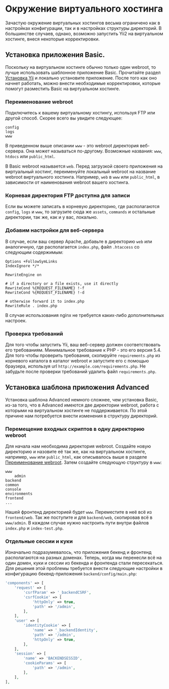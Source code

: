 Окружение виртуального хостинга
==========================

Зачастую окружение виртуальных хостингов весьма ограничено как в настройках конфигурации, так и в настройках структуры директорий. В большинстве случаев, однако, возможно запустить Yii2 на виртуальном хостинге, внеся некоторые корректировки.

Установка приложения Basic.
---------------------------

Поскольку на виртуальном хостинге обычно только один webroot, то лучше использовать шаблонное приложение Basic. Прочитайте раздел [Установка Yii](start-installation.md) и локально установите приложение. После того как оно начнет работать, можно внести необходимые корректировки, которые помогут разместить Basic на виртуальном хостинге.

### Переименование webroot <span id="renaming-webroot"></span>

Подключитесь к вашему виртуальному хостингу, используя FTP или другой способ. Скорее всего вы увидите следующее: 
 
```
config
logs
www
```

В приведенном выше описании `www` - это webroot директория веб-сервера. Она может называться по-другому. Возможные названия: `www`, `htdocs` или `public_html`.

В Basic webroot называется `web`. Перед загрузкой своего приложения на виртуальный хостинг, переименуйте локальный webroot на название webroot виртуального хостинга. Например, `web` в `www` или `public_html`, в зависимости от наименования webroot вашего хостинга.

### Корневая директория FTP доступна для записи

Если вы можете записать в корневую директорию, где располагаются `config`, `logs` и `www`, то загрузите сюда же `assets`, `commands` и остальные директории, так же, как и у вас, локально.

### Добавим настройки для веб-сервера <span id="add-extras-for-webserver"></span>

В случае, если ваш сервер Apache, добавьте в директорию `web` или аналогичную, где располагается `index.php`, файл `.htaccess` со следующим содержимым:

```
Options +FollowSymLinks
IndexIgnore */*

RewriteEngine on

# if a directory or a file exists, use it directly
RewriteCond %{REQUEST_FILENAME} !-f
RewriteCond %{REQUEST_FILENAME} !-d

# otherwise forward it to index.php
RewriteRule . index.php
```

В случае использования nginx не требуется каких-либо дополнительных настроек.

### Проверка требований

Для того чтобы запустить Yii, ваш веб-сервер должен соответствовать его требованиям. Минимальное требование к PHP - это его версия 5.4. Для того чтобы проверить требования, скопируйте `requirements.php` из корневого каталога в каталог webroot и запустите его с помощью браузера, используя url `http://example.com/requirements.php`. Не забудьте после проверки требований удалить файл `requirements.php`.

Установка шаблона приложения Advanced
---------------------------------

Установка шаблона Advanced немного сложнее, чем установка Basic, из-за того, что в Advanced имеются две директории webroot, работа с которыми на виртуальном хостинге не поддерживается. По этой причине нам потребуется внести изменения в структуру директорий.

### Перемещение входных скриптов в одну директорию webroot

Для начала нам необходима директория webroot. Создайте новую директорию и назовите её так же, как на виртуальном хостинге, например, `www` или `public_html`, как описывалось выше в разделе [Переименование webroot](#renaming-webroot). Затем создайте следующую структуру в `www`:

```
www
    admin
backend
common
console
environments
frontend
...
```

Нашей фронтенд директорией будет `www`. Переместите в неё всё из `frontend/web`. Так же поступите и для `backend/web`, скопировав всё в `www/admin`. В каждом случае нужно настроить пути внутри файлов `index.php` и `index-test.php`.

### Отдельные сессии и куки
  
Изначально подразумевалось, что приложения бекенд и фронтенд располагаются на разных доменах. Теперь, когда мы перенесли всё на один домен, куки и сессии из бекенда и фронтенда стали пересекаться. Для решения этой проблемы требуется внести следующие настройки в конфигурацию бекенд-приложения `backend/config/main.php`:

```php
'components' => [
    'request' => [
        'csrfParam' => '_backendCSRF',
        'csrfCookie' => [
            'httpOnly' => true,
            'path' => '/admin',
        ],
    ],
    'user' => [
        'identityCookie' => [
            'name' => '_backendIdentity',
            'path' => '/admin',
            'httpOnly' => true,
        ],
    ],
    'session' => [
        'name' => 'BACKENDSESSID',
        'cookieParams' => [
            'path' => '/admin',
        ],
    ],
],
```
